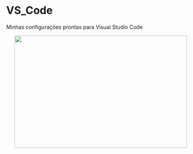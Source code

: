 # VS_Code
Minhas configurações prontas para Visual Studio Code

<p align="center">
  <img width="460" height="300" src="https://github.com/Kionovelletto/VS_Code/blob/main/Linux/Python/vscode_config_user.gif">
</p>


